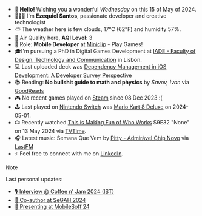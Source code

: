 - 👋 **Hello!** Wishing you a wonderful *Wednesday* on this 15 of May of 2024.
- 🙋🏻‍♂️ I'm **Ezequiel Santos**, passionate developer and creative technologist
- ⛅ The weather here is few clouds, 17°C (62°F) and humidity 57%.
- 🔬 Air Quality here, **AQI Level**: 3
- 💼 Role: **Mobile Developer** at [Miniclip](https://www.miniclip.com) - Play Games!
- 🎓I'm pursuing a PhD in Digital Games Development at [IADE - Faculty of Design, Technology and Communication](https://www.iade.europeia.pt/en/phd/phd-digital-games-development/) in Lisbon.
- 💻 Last uploaded deck was [Dependency Management in iOS Development: A Developer Survey Perspective](https://speakerdeck.com/ezefranca/dependency-management-in-ios-development-a-developer-survey-perspective)
- 📚 Reading: **No bullshit guide to math and physics** by *Savov, Ivan* via [GoodReads](https://www.goodreads.com/review/list/21512585-ezequiel-fran-a-dos-santos)
- 🎮 No recent games played on [Steam](https://steamcommunity.com/id/ezequielapp) since 08 Dec 2023 :(
- 🕹️ Last played on [Nintendo Switch](https://nin.codes/ezefranca) was [Mario Kart 8 Deluxe](https://ec.nintendo.com/apps/0100152000022000/PT?lang=en-GB) on 2024-05-01.
- 📺 Recently watched [This is Making Fun of Who Works](https://www.tvtime.com/show/377556) S9E32 "None" on 13 May 2024 via [TVTime](https://www.tvtime.com/user/4784821).
- 🎧 Latest music: Semana Que Vem by [Pitty - Admirável Chip Novo](https://www.last.fm/music/Pitty/_/Semana+Que+Vem) via [LastFM](https://www.last.fm/user/ezefranca)
- ⚡ Feel free to connect with me on [LinkedIn](https://www.linkedin.com/in/ezefranca).



> [!NOTE]
> Last personal updates:
>  - [🎙️ Interview @ Coffee n' Jam 2024 (IST)](https://ezefranca.com/news/coffee-n-jam-2024-ist)
>  - [🌟 Co-author at SeGAH 2024](https://ezefranca.com/news/paper-segah-2024)
>  - [📃 Presenting at MobileSoft'24](https://ezefranca.com/news/presenting-mobilesoft-2024)

